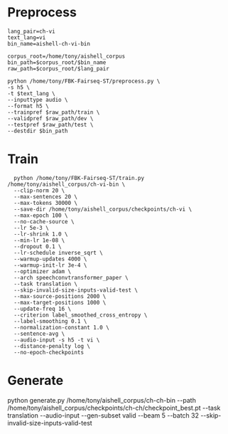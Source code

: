 
# Preprocess
``` 
lang_pair=ch-vi
text_lang=vi
bin_name=aishell-ch-vi-bin

corpus_root=/home/tony/aishell_corpus
bin_path=$corpus_root/$bin_name
raw_path=$corpus_root/$lang_pair
    
python /home/tony/FBK-Fairseq-ST/preprocess.py \
-s h5 \
-t $text_lang \
--inputtype audio \
--format h5 \
--trainpref $raw_path/train \
--validpref $raw_path/dev \
--testpref $raw_path/test \
--destdir $bin_path
```
# Train
```
  python /home/tony/FBK-Fairseq-ST/train.py /home/tony/aishell_corpus/ch-vi-bin \
  --clip-norm 20 \
  --max-sentences 20 \
  --max-tokens 30000 \
  --save-dir /home/tony/aishell_corpus/checkpoints/ch-vi \
  --max-epoch 100 \
  --no-cache-source \
  --lr 5e-3 \
  --lr-shrink 1.0 \
  --min-lr 1e-08 \
  --dropout 0.1 \
  --lr-schedule inverse_sqrt \
  --warmup-updates 4000 \
  --warmup-init-lr 3e-4 \
  --optimizer adam \
  --arch speechconvtransformer_paper \
  --task translation \
  --skip-invalid-size-inputs-valid-test \
  --max-source-positions 2000 \
  --max-target-positions 1000 \
  --update-freq 16 \
  --criterion label_smoothed_cross_entropy \
  --label-smoothing 0.1 \
  --normalization-constant 1.0 \
  --sentence-avg \
  --audio-input -s h5 -t vi \
  --distance-penalty log \
  --no-epoch-checkpoints 
```

# Generate
python generate.py /home/tony/aishell_corpus/ch-ch-bin  --path /home/tony/aishell_corpus/checkpoints/ch-ch/checkpoint_best.pt  --task translation  --audio-input  --gen-subset valid  --beam 5  --batch 32  --skip-invalid-size-inputs-valid-test